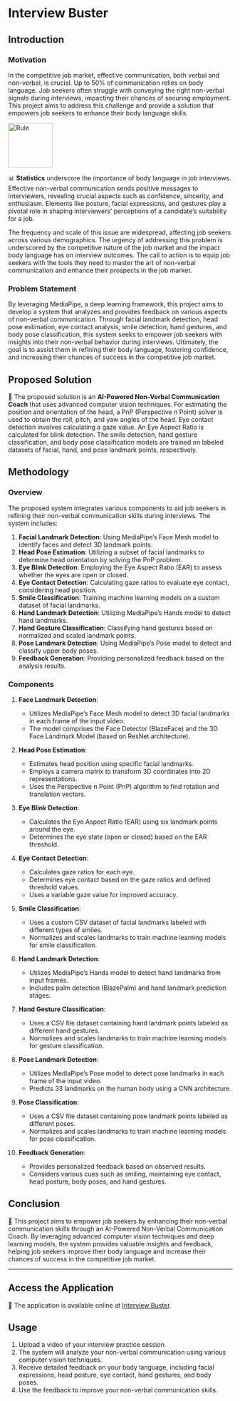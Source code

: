 # Interview Buster

## Introduction

### Motivation

In the competitive job market, effective communication, both verbal and non-verbal, is crucial. Up to 50% of communication relies on body language. Job seekers often struggle with conveying the right non-verbal signals during interviews, impacting their chances of securing employment. This project aims to address this challenge and provide a solution that empowers job seekers to enhance their body language skills.

<img align="center" width="100" src="https://upload.wikimedia.org/wikipedia/commons/thumb/e/ef/Mehrabian.png/640px-Mehrabian.png" alt="Rule" />

📊 **Statistics** underscore the importance of body language in job interviews. Effective non-verbal communication sends positive messages to interviewers, revealing crucial aspects such as confidence, sincerity, and enthusiasm. Elements like posture, facial expressions, and gestures play a pivotal role in shaping interviewers’ perceptions of a candidate’s suitability for a job.

The frequency and scale of this issue are widespread, affecting job seekers across various demographics. The urgency of addressing this problem is underscored by the competitive nature of the job market and the impact body language has on interview outcomes. The call to action is to equip job seekers with the tools they need to master the art of non-verbal communication and enhance their prospects in the job market.

### Problem Statement

By leveraging MediaPipe, a deep learning framework, this project aims to develop a system that analyzes and provides feedback on various aspects of non-verbal communication. Through facial landmark detection, head pose estimation, eye contact analysis, smile detection, hand gestures, and body pose classification, this system seeks to empower job seekers with insights into their non-verbal behavior during interviews. Ultimately, the goal is to assist them in refining their body language, fostering confidence, and increasing their chances of success in the competitive job market.

## Proposed Solution

🤖 The proposed solution is an **AI-Powered Non-Verbal Communication Coach** that uses advanced computer vision techniques. For estimating the position and orientation of the head, a PnP (Perspective n Point) solver is used to obtain the roll, pitch, and yaw angles of the head. Eye contact detection involves calculating a gaze value. An Eye Aspect Ratio is calculated for blink detection. The smile detection, hand gesture classification, and body pose classification models are trained on labeled datasets of facial, hand, and pose landmark points, respectively.

## Methodology

### Overview

The proposed system integrates various components to aid job seekers in refining their non-verbal communication skills during interviews. The system includes:

1. **Facial Landmark Detection**: Using MediaPipe’s Face Mesh model to identify faces and detect 3D landmark points.
2. **Head Pose Estimation**: Utilizing a subset of facial landmarks to determine head orientation by solving the PnP problem.
3. **Eye Blink Detection**: Employing the Eye Aspect Ratio (EAR) to assess whether the eyes are open or closed.
4. **Eye Contact Detection**: Calculating gaze ratios to evaluate eye contact, considering head position.
5. **Smile Classification**: Training machine learning models on a custom dataset of facial landmarks.
6. **Hand Landmark Detection**: Utilizing MediaPipe’s Hands model to detect hand landmarks.
7. **Hand Gesture Classification**: Classifying hand gestures based on normalized and scaled landmark points.
8. **Pose Landmark Detection**: Using MediaPipe’s Pose model to detect and classify upper body poses.
9. **Feedback Generation**: Providing personalized feedback based on the analysis results.

### Components

1. **Face Landmark Detection**:
   - Utilizes MediaPipe’s Face Mesh model to detect 3D facial landmarks in each frame of the input video.
   - The model comprises the Face Detector (BlazeFace) and the 3D Face Landmark Model (based on ResNet architecture).

2. **Head Pose Estimation**:
   - Estimates head position using specific facial landmarks.
   - Employs a camera matrix to transform 3D coordinates into 2D representations.
   - Uses the Perspective n Point (PnP) algorithm to find rotation and translation vectors.

3. **Eye Blink Detection**:
   - Calculates the Eye Aspect Ratio (EAR) using six landmark points around the eye.
   - Determines the eye state (open or closed) based on the EAR threshold.

4. **Eye Contact Detection**:
   - Calculates gaze ratios for each eye.
   - Determines eye contact based on the gaze ratios and defined threshold values.
   - Uses a variable gaze value for improved accuracy.

5. **Smile Classification**:
   - Uses a custom CSV dataset of facial landmarks labeled with different types of smiles.
   - Normalizes and scales landmarks to train machine learning models for smile classification.

6. **Hand Landmark Detection**:
   - Utilizes MediaPipe’s Hands model to detect hand landmarks from input frames.
   - Includes palm detection (BlazePalm) and hand landmark prediction stages.

7. **Hand Gesture Classification**:
   - Uses a CSV file dataset containing hand landmark points labeled as different hand gestures.
   - Normalizes and scales landmarks to train machine learning models for gesture classification.

8. **Pose Landmark Detection**:
   - Utilizes MediaPipe’s Pose model to detect pose landmarks in each frame of the input video.
   - Predicts 33 landmarks on the human body using a CNN architecture.

9. **Pose Classification**:
   - Uses a CSV file dataset containing pose landmark points labeled as different poses.
   - Normalizes and scales landmarks to train machine learning models for pose classification.

10. **Feedback Generation**:
    - Provides personalized feedback based on observed results.
    - Considers various cues such as smiling, maintaining eye contact, head posture, body poses, and hand gestures.

## Conclusion

🎯 This project aims to empower job seekers by enhancing their non-verbal communication skills through an AI-Powered Non-Verbal Communication Coach. By leveraging advanced computer vision techniques and deep learning models, the system provides valuable insights and feedback, helping job seekers improve their body language and increase their chances of success in the competitive job market.

---

## Access the Application

🚀 The application is available online at [Interview Buster](https://interviewbuster.streamlit.app/).

## Usage

1. Upload a video of your interview practice session.
2. The system will analyze your non-verbal communication using various computer vision techniques.
3. Receive detailed feedback on your body language, including facial expressions, head posture, eye contact, hand gestures, and body poses.
4. Use the feedback to improve your non-verbal communication skills.
